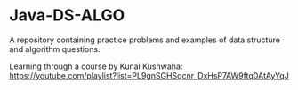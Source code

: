 # Java-DS-ALGO
A repository containing practice problems and examples of data structure and algorithm questions. 

Learning through a course by Kunal Kushwaha: https://youtube.com/playlist?list=PL9gnSGHSqcnr_DxHsP7AW9ftq0AtAyYqJ
